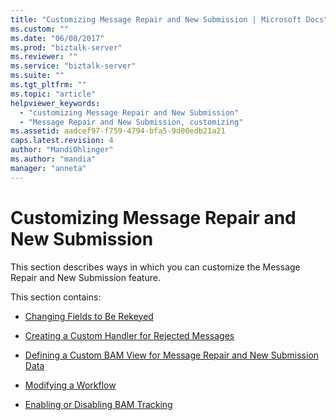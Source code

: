```yaml
---
title: "Customizing Message Repair and New Submission | Microsoft Docs"
ms.custom: ""
ms.date: "06/08/2017"
ms.prod: "biztalk-server"
ms.reviewer: ""
ms.service: "biztalk-server"
ms.suite: ""
ms.tgt_pltfrm: ""
ms.topic: "article"
helpviewer_keywords: 
  - "customizing Message Repair and New Submission"
  - "Message Repair and New Submission, customizing"
ms.assetid: aadcef97-f759-4794-bfa5-9d00edb21a21
caps.latest.revision: 4
author: "MandiOhlinger"
ms.author: "mandia"
manager: "anneta"
---
```

# Customizing Message Repair and New Submission
This section describes ways in which you can customize the Message Repair and New Submission feature.  
  
 This section contains:  
  
-   [Changing Fields to Be Rekeyed](../../adapters-and-accelerators/accelerator-swift/changing-fields-to-be-rekeyed.md)  
  
-   [Creating a Custom Handler for Rejected Messages](../../adapters-and-accelerators/accelerator-swift/creating-a-custom-handler-for-rejected-messages.md)  
  
-   [Defining a Custom BAM View for Message Repair and New Submission Data](../../adapters-and-accelerators/accelerator-swift/defining-a-custom-bam-view-for-message-repair-and-new-submission-data.md)  
  
-   [Modifying a Workflow](../../adapters-and-accelerators/accelerator-swift/modifying-a-workflow.md)  
  
-   [Enabling or Disabling BAM Tracking](../../adapters-and-accelerators/accelerator-swift/enabling-or-disabling-bam-tracking.md)